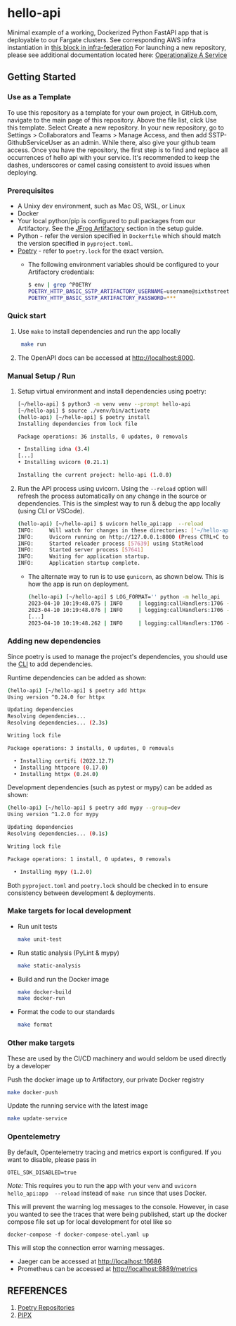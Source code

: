 # hello-api

Minimal example of a working, Dockerized Python FastAPI app that is deployable to our Fargate clusters.
See corresponding AWS infra instantiation in
[this block in infra-federation](https://github.com/sixthst/infra-federation/blob/806be598e6a2ee04408c746c74ea5e0d295c3d26/cdk/app.py#L33-L51)
For launching a new repository, please see additional documentation located here: [Operationalize A Service]([text](https://sixthstreet-prod.atlassian.net/wiki/spaces/SSI/pages/2475655179/Operationalize+A+Service))

## Getting Started

### Use as a Template

To use this repository as a template for your own project, in GitHub.com, navigate to the main page of this repository. Above the file list, click Use this template. Select Create a new repository.
In your new repository, go to Settings > Collaborators and Teams > Manage Access, and then add SSTP-GithubServiceUser as an admin. While there, also give your github team access.
Once you have the repository, the first step is to find and replace all occurrences of hello api with your service. It's recommended to keep the dashes, underscores or camel casing consistent to avoid issues when deploying.

### Prerequisites

- A Unixy dev environment, such as Mac OS, WSL, or Linux
- Docker
- Your local python/pip is configured to pull packages from our Artifactory. See the [JFrog Artifactory](https://sixthstreet-prod.atlassian.net/wiki/spaces/DO/pages/2333310991/JFrog+Artifactory+Setup) section in the setup guide.
- Python - refer the version specified in `Dockerfile` which should match the version specified in `pyproject.toml`.
- [Poetry](https://python-poetry.org/docs/#installing-with-pipx) - refer to `poetry.lock` for the exact version.
  - The following environment variables should be configured to your Artifactory credentials:

    ```sh
    $ env | grep ^POETRY
    POETRY_HTTP_BASIC_SSTP_ARTIFACTORY_USERNAME=username@sixthstreet.com
    POETRY_HTTP_BASIC_SSTP_ARTIFACTORY_PASSWORD=***
    ```

### Quick start

1. Use `make` to install dependencies and run the app locally

   ```sh
    make run
   ```

1. The OpenAPI docs can be accessed at [http://localhost:8000](http://localhost:8000).

### Manual Setup / Run

1. Setup virtual environment and install dependencies using poetry:

    ```sh
    [~/hello-api] $ python3 -m venv venv --prompt hello-api
    [~/hello-api] $ source ./venv/bin/activate
    (hello-api) [~/hello-api] $ poetry install
    Installing dependencies from lock file

    Package operations: 36 installs, 0 updates, 0 removals

    • Installing idna (3.4)
    [...]
    • Installing uvicorn (0.21.1)

    Installing the current project: hello-api (1.0.0)
    ```

1. Run the API process using uvicorn. Using the `--reload` option will refresh the process automatically on any change in the source or dependencies. This is the simplest way to run & debug the app locally (using CLI or VSCode).

    ```sh
    (hello-api) [~/hello-api] $ uvicorn hello_api:app  --reload
    INFO:     Will watch for changes in these directories: ['~/hello-api']
    INFO:     Uvicorn running on http://127.0.0.1:8000 (Press CTRL+C to quit)
    INFO:     Started reloader process [57639] using StatReload
    INFO:     Started server process [57641]
    INFO:     Waiting for application startup.
    INFO:     Application startup complete.
    ```

    - The alternate way to run is to use `gunicorn`, as shown below. This is how the app is run on deployment.

        ```sh
        (hello-api) [~/hello-api] $ LOG_FORMAT='' python -m hello_api
        2023-04-10 10:19:48.075 | INFO     | logging:callHandlers:1706 - Starting gunicorn 20.1.0 - {'application': 'hello-api', 'request_id': '', 'trace_id': '', 'instance_id': UUID('884d2d8f-8aee-4785-950d-b0af671b8aba')}
        2023-04-10 10:19:48.076 | INFO     | logging:callHandlers:1706 - Listening at: http://0.0.0.0:8000 (57984) - {'application': 'hello-api', 'request_id': '', 'trace_id': '', 'instance_id': UUID('884d2d8f-8aee-4785-950d-b0af671b8aba')}
        [...]
        2023-04-10 10:19:48.262 | INFO     | logging:callHandlers:1706 - Application startup complete. - {'application': 'hello-api', 'request_id': '', 'trace_id': '', 'instance_id': UUID('884d2d8f-8aee-4785-950d-b0af671b8aba')}
        ```

### Adding new dependencies

Since poetry is used to manage the project's dependencies, you should use the [CLI](https://python-poetry.org/docs/cli/) to add dependencies.

Runtime dependencies can be added as shown:

```sh
(hello-api) [~/hello-api] $ poetry add httpx
Using version ^0.24.0 for httpx

Updating dependencies
Resolving dependencies...
Resolving dependencies... (2.3s)

Writing lock file

Package operations: 3 installs, 0 updates, 0 removals

  • Installing certifi (2022.12.7)
  • Installing httpcore (0.17.0)
  • Installing httpx (0.24.0)
```

Development dependencies (such as pytest or mypy) can be added as shown:

```sh
(hello-api) [~/hello-api] $ poetry add mypy --group=dev
Using version ^1.2.0 for mypy

Updating dependencies
Resolving dependencies... (0.1s)

Writing lock file

Package operations: 1 install, 0 updates, 0 removals

  • Installing mypy (1.2.0)
```

Both `pyproject.toml` and `poetry.lock` should be checked in to ensure consistency between development & deployments.

### Make targets for local development

- Run unit tests

    ```sh
    make unit-test
    ```

- Run static analysis (PyLint & mypy)

    ```sh
    make static-analysis
    ```

- Build and run the Docker image

    ```sh
    make docker-build
    make docker-run
    ```

- Format the code to our standards

    ```sh
    make format
    ```

### Other make targets

These are used by the CI/CD machinery and would seldom be used directly by a developer

Push the docker image up to Artifactory, our private Docker registry

```sh
make docker-push
```

Update the running service with the latest image

```sh
make update-service
```

### Opentelemetry

By default, Opentelemetry tracing and metrics export is configured. If you want to disable, please pass in

```shell
OTEL_SDK_DISABLED=true
```

*Note:* This requires you to run the app with your `venv` and `uvicorn hello_api:app  --reload` instead of `make run` since that uses Docker.

This will prevent the warning log messages to the console.
However, in case you wanted to see the traces that were being published, start up the docker compose file set up for
local development for otel like so

```shell
docker-compose -f docker-compose-otel.yaml up
```

This will stop the connection error warning messages.

- Jaeger can be accessed at <http://localhost:16686>
- Prometheus can be accessed at <http://localhost:8889/metrics>


## REFERENCES

1. [Poetry Repositories](https://python-poetry.org/docs/repositories/)
1. [PIPX](https://pypa.github.io/pipx/)
